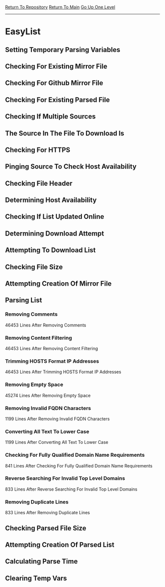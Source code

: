 [Return To Repository](https://github.com/deathbybandaid/piholeparser/)
[Return To Main](https://github.com/deathbybandaid/piholeparser/blob/master/RecentRunLogs/Mainlog.md)
[Go Up One Level](https://github.com/deathbybandaid/piholeparser/blob/master/RecentRunLogs/TopLevelScripts/30-Processing-External-Blacklists.md)
____________________________________
# EasyList
## Setting Temporary Parsing Variables
## Checking For Existing Mirror File
## Checking For Github Mirror File
## Checking For Existing Parsed File
## Checking If Multiple Sources
## The Source In The File To Download Is
## Checking For HTTPS
## Pinging Source To Check Host Availability
## Checking File Header
## Determining Host Availability
## Checking If List Updated Online
## Determining Download Attempt
## Attempting To Download List
## Checking File Size
## Attempting Creation Of Mirror File
## Parsing List
### Removing Comments
46453 Lines After Removing Comments
### Removing Content Filtering
46453 Lines After Removing Content Filtering
### Trimming HOSTS Format IP Addresses
46453 Lines After Trimming HOSTS Format IP Addresses
### Removing Empty Space
45274 Lines After Removing Empty Space
### Removing Invalid FQDN Characters
1199 Lines After Removing Invalid FQDN Characters
### Converting All Text To Lower Case
1199 Lines After Converting All Text To Lower Case
### Checking For Fully Qualified Domain Name Requirements
841 Lines After Checking For Fully Qualified Domain Name Requirements
### Reverse Searching For Invalid Top Level Domains
833 Lines After Reverse Searching For Invalid Top Level Domains
### Removing Duplicate Lines
833 Lines After Removing Duplicate Lines
## Checking Parsed File Size
## Attempting Creation Of Parsed List
## Calculating Parse Time
## Clearing Temp Vars
